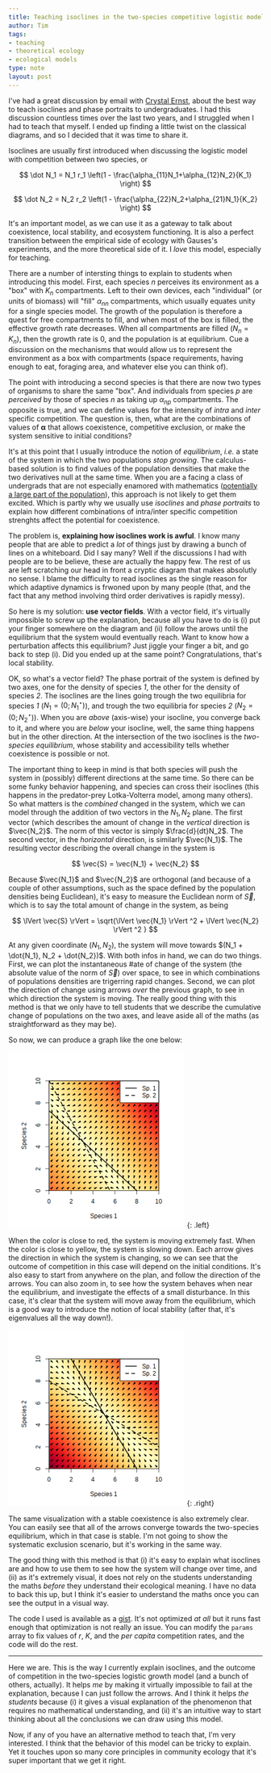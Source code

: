```yaml
---
title: Teaching isoclines in the two-species competitive logistic model
author: Tim
tags:
- teaching
- theoretical ecology
- ecological models
type: note
layout: post
---
```


I've had a great discussion by email with [Crystal Ernst][ce], about the
best way to teach isoclines and phase portraits to undergraduates. I had
this discussion countless times over the last two years, and I struggled
when I had to teach that myself. I ended up finding a little twist on the
classical diagrams, and so I decided that it was time to share it.

Isoclines are usually first introduced when discussing the logistic model with competition between two species, or

$$
\dot N_1 = N_1 r_1 \left(1 - \frac{\alpha_{11}N_1+\alpha_{12}N_2}{K_1} \right)
$$

$$
\dot N_2 = N_2 r_2 \left(1 - \frac{\alpha_{22}N_2+\alpha_{21}N_1}{K_2} \right)
$$

It's an important model, as we can use it as a gateway to talk about
coexistence, local stability, and ecosystem functioning. It is also a perfect
transition between the empirical side of ecology with Gauses's experiments, and
the more theoretical side of it. I *love* this model, especially for teaching.

There are a number of intersting things to explain to students when introducing
this model. First, each species $n$ perceives its environment
as a "box" with $K_n$ compartments. Left to their own devices,
each "individual" (or units of biomass) will "fill" $\alpha_{nn}$
compartments, which usually equates unity for a single species model. The
growth of the population is therefore a quest for free compartments to fill,
and when most of the box is filled, the effective growth rate decreases. When
all compartments are filled ($N_n = K_n$), then the growth rate is
0, and the population is at equilibrium. Cue a discussion on the mechanisms
that would allow us to represent the environment as a box with compartments
(space requirements, having enough to eat, foraging area, and whatever else
you can think of).

The point with introducing a second species is that there are now
two types of organisms to share the same "box". And individuals from
species $p$ are *perceived* by those of species $n$
as taking up $\alpha_{np}$ compartments. The opposite is true,
and we can define values for the intensity of *intra* and *inter* specific
competition. The question is, then, what are the combinations of values of
$\mathbf{\alpha}$ that allows coexistence, competitive exclusion,
or make the system sensitive to initial conditions?

It's at this point that I usually introduce the notion of *equilibrium*,
*i.e.* a state of the system in which the two populations *stop growing*. The
calculus-based solution is to find values of the population densities that
make the two derivatives null at the same time. When you are a facing
a class of undergrads that are not especially enamored with mathematics
([potentially a large part of the population][peerj]), this approach is not
likely to get them excited. Which is partly why we usually use *isoclines*
and *phase portraits* to explain how different combinations of intra/inter
specific competition strenghts affect the potential for coexistence.

The problem is, **explaining how isoclines work is awful**. I know many
people that are able to predict a *lot* of things just by drawing a bunch of
lines on a whiteboard. Did I say many? Well if the discussions I had with
people are to be believe, these are actually the happy few. The rest of us
are left scratching our head in front a cryptic diagram that makes absolutly
no sense. I blame the difficulty to read isoclines as the single reason for
which adaptive dynamics is frwoned upon by many people (that, and the fact
that any method involving third order derivatives is rapidly messy).

So here is my solution: **use vector fields**. With a vector field, it's
virtually impossible to screw up the explanation, because all you have to do
is (i) put your finger somewhere on the diagram and (ii) follow the arows
until the equilibrium that the system would eventually reach. Want to know
how a perturbation affects this equilibrium? Just jiggle your finger a bit,
and go back to step (i). Did you ended up at the same point? Congratulations,
that's local stability.

OK, so what's a vector field? The phase portrait of the system is defined by
two axes, one for the density of species *1*, the other for the density of
species *2*. The isoclines are the lines going trough the two equilibria for
species *1* ($N_1 = (0; N^\star_1)$), and trough the two equilibria for
species *2* ($N_2 = (0; N^\star_2)$). When you are *above* (axis-wise)
your isocline, you converge back to it, and where you are *below* your
isocline, well, the same thing happens but in the other direction. At the
intersection of the two isoclines is the *two-species equilibrium*, whose
stability and accessibility tells whether coexistence is possible or not.

The important thing to keep in mind is that both species will push the system
in (possibly) different directions at the same time. So there can be some funky
behavior happening, and species can cross their isoclines (this happens in the
predator-prey Lotka-Volterra model, among many others). So what matters is the
*combined* changed in the system, which we can model through the addition of
two vectors in the $N_1,N_2$ plane. The first vector (which describes
the amount of change in the *vertical* direction is $\vec{N_2}$. The
norm of this vector is simply $\frac{d}{dt}N_2$. The second vector, in
the *horizontal* direction, is similarly $\vec{N_1}$. The resulting
vector describing the overall change in the system is

$$
\vec{S} = \vec{N_1} + \vec{N_2}
$$

Because $\vec{N_1}$ and $\vec{N_2}$ are orthogonal (and
because of a couple of other assumptions, such as the space defined by the
population densities being Euclidean), it's easy to measure the Euclidean
norm of $\vec{S}$, which is to say the total amount of change in
the system, as being

$$
\lVert \vec{S} \rVert = \sqrt{\lVert \vec{N_1} \rVert ^2 + \lVert \vec{N_2} \rVert ^2 }
$$

At any given coordinate $(N_1, N_2)$, the system will move towards
$(N_1 + \dot{N_1}, N_2 + \dot{N_2})$. With both infos in hand, we
can do two things. First, we can plot the instantaneous #ate of change of the
system (the absolute value of the norm of $\vec{S}$) over space,
to see in which combinations of populations densities are trigerring rapid
changes. Second, we can plot the direction of change using arrows *over*
the previous graph, to see in which direction the system is moving. The
really good thing with this method is that we only have to tell students
that we describe the cumulative change of populations on the two axes,
and leave aside all of the maths (as straightforward as they may be).

So now, we can produce a graph like the one below:

![Is1](/images/isoclines.png)
{: .left}

When the color is close to red, the system is moving extremely fast. When the
color is close to yellow, the system is slowing down. Each arrow gives the
direction in which the system is changing, so we can see that the outcome
of competition in this case will depend on the initial conditions. It's
also easy to start from anywhere on the plan, and follow the direction of
the arrows. You can also zoom in, to see how the system behaves when near
the equilibrium, and investigate the effects of a small disturbance. In
this case, it's clear that the system will move away from the equilibrium,
which is a good way to introduce the notion of local stability (after that,
it's eigenvalues all the way down!).

![Is2](/images/isoclines_stable.png)
{: .right}

The same visualization with a stable coexistence is also extremely clear. You
can easily see that all of the arrows converge towards the two-species
equilibrium, which in that case is stable. I'm not going to show the systematic
exclusion scenario, but it's working in the same way.

The good thing with this method is that (i) it's easy to explain what isoclines
are and how to use them to see how the system will change over time, and (ii)
as it's extremely visual, it does not rely on the students understanding the
maths *before* they understand their ecological meaning. I have no data to
back this up, but I think it's easier to understand the maths once you can
see the output in a visual way.

The code I used is available as a [gist][gcode]. It's not optimized *at all*
but it runs fast enough that optimization is not really an issue. You can
modify the `params` array to fix values of *r*, *K*, and the *per capita*
competition rates, and the code will do the rest.

---

Here we are. This is the way I currently explain isoclines, and the outcome of
competition in the two-species logistic growth model (and a bunch of others,
actually). It helps *me* by making it virtually impossible to fail at the
explanation, because I can just follow the arrows. And I think it helps *the
students* because (i) it gives a visual explanation of the phenomenon that
requires no mathematical understanding, and (ii) it's an intuitive way to
start thinking about all the conclusions we can draw using this model.

Now, if any of you have an alternative method to teach that, I'm very
interested. I think that the behavior of this model can be tricky to
explain. Yet it touches upon so many core principles in community ecology
that it's super important that we get it right.

[ce]: http://www.crystalernst.com/
[peerj]: https://peerj.com/articles/285/
[gcode]: https://gist.github.com/tpoisot/9632093
